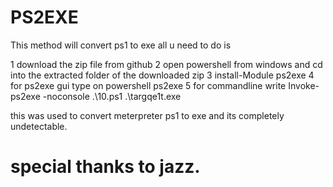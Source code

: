 # PS2EXE
This method will convert ps1 to exe
all u need to do is 

1 download the zip file from github
2 open powershell from windows and cd into the extracted folder of the downloaded zip
3 install-Module ps2exe
4 for ps2exe gui type on powershell ps2exe
5 for commandline write 
Invoke-ps2exe -noconsole  .\10.ps1 .\targqe1t.exe

this was used to convert meterpreter ps1 to exe and its completely undetectable.

# special thanks to jazz.
